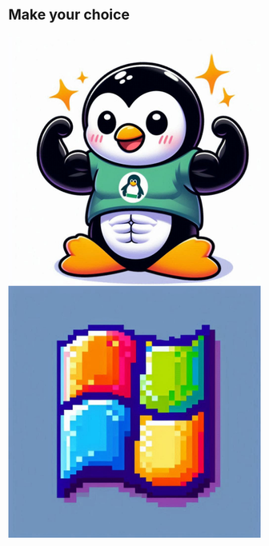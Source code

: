 # Make your choice
[![Linux_penguin](/assets/img/Linux_penguin.jpg)](index_old.md) [![Windows_logo](/assets/img/Windows_logo.jpg)](index_old.md)
